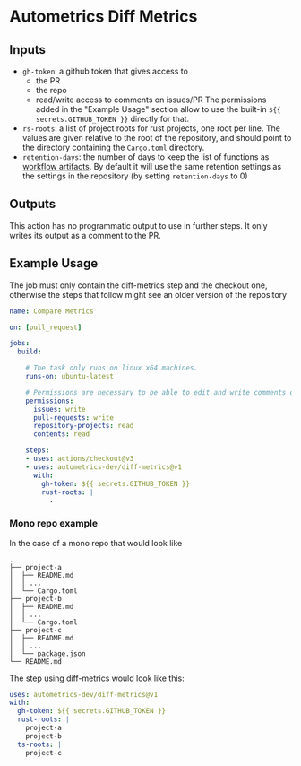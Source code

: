 # Autometrics Diff Metrics

<!-- Put a screen shot of the PR comment here. -->

<!-- Put a language support table here. Or at least mention that it's mostly driven by am_list -->

## Inputs

- `gh-token`: a github token that gives access to
  + the PR
  + the repo
  + read/write access to comments on issues/PR
  The permissions added in the
  "Example Usage" section allow to use the built-in `${{ secrets.GITHUB_TOKEN }}`
  directly for that.
- `rs-roots`: a list of project roots for rust projects, one root per line.
  The values are given relative to the root of the repository, and should
  point to the directory containing the `Cargo.toml` directory.
- `retention-days`: the number of days to keep the list of functions as
  [workflow
  artifacts](https://docs.github.com/en/actions/using-workflows/storing-workflow-data-as-artifacts#about-workflow-artifacts).
  By default it will use the same retention settings as the settings in the
  repository (by setting `retention-days` to 0)

## Outputs

This action has no programmatic output to use in further steps. It only writes
its output as a comment to the PR.

## Example Usage

The job must only contain the diff-metrics step and the checkout one, otherwise the steps that follow
might see an older version of the repository

```yaml
name: Compare Metrics

on: [pull_request]

jobs:
  build:

    # The task only runs on linux x64 machines.
    runs-on: ubuntu-latest

    # Permissions are necessary to be able to edit and write comments on the PR
    permissions:
      issues: write
      pull-requests: write
      repository-projects: read
      contents: read

    steps:
    - uses: actions/checkout@v3
    - uses: autometrics-dev/diff-metrics@v1
      with:
        gh-token: ${{ secrets.GITHUB_TOKEN }}
        rust-roots: |
          .
```


### Mono repo example

In the case of a mono repo that would look like
```
.
├── project-a
│  ├── README.md
│  │ ...
│  └── Cargo.toml
├── project-b
│  ├── README.md
│  │ ...
│  └── Cargo.toml
├── project-c
│  ├── README.md
│  │ ...
│  └── package.json
└── README.md
```

The step using diff-metrics would look like this:
```yaml
uses: autometrics-dev/diff-metrics@v1
with:
  gh-token: ${{ secrets.GITHUB_TOKEN }}
  rust-roots: |
    project-a
    project-b
  ts-roots: |
    project-c
```
